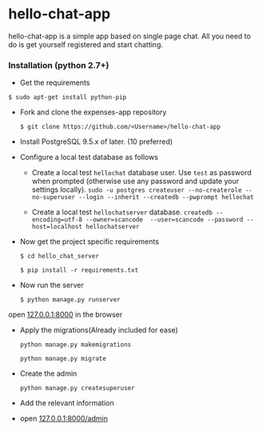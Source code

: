 # hello-chat-app

hello-chat-app is a simple app based on single page chat. 
All you need to do is get yourself registered and start chatting.

### Installation (python 2.7+)

- Get the requirements

`$ sudo apt-get install python-pip`

  
- Fork and clone the expenses-app repository

	`$ git clone https://github.com/<Username>/hello-chat-app`

- Install PostgreSQL 9.5.x of later. (10 preferred) 

- Configure a local test database as follows

    - Create a local test `hellochat` database user. Use `test` as password when prompted
      (otherwise use any password and update your settings locally).
      `sudo -u postgres createuser --no-createrole --no-superuser --login --inherit --createdb --pwprompt hellochat`
    
    - Create a local test `hellochatserver` database.
      `createdb --encoding=utf-8 --owner=scancode  --user=scancode --password --host=localhost hellochatserver`
    
- Now get the project specific requirements 
 	
	`$ cd hello_chat_server`
	
  	`$ pip install -r requirements.txt`

- Now run the server 
 	
	`$ python manage.py runserver`

open [127.0.0.1:8000](127.0.0.1:8000) in the browser


- Apply the migrations(Already included for ease)

	`python manage.py makemigrations`

	`python manage.py migrate`

- Create the admin

	`python manage.py createsuperuser`

- Add the relevant information

- open [127.0.0.1:8000/admin](127.0.0.1:8000/admin)
